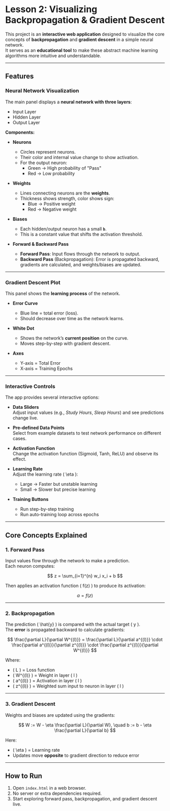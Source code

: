 # Lesson 2: Visualizing Backpropagation & Gradient Descent

This project is an **interactive web application** designed to visualize the core concepts of **backpropagation** and **gradient descent** in a simple neural network.  
It serves as an **educational tool** to make these abstract machine learning algorithms more intuitive and understandable.

---

## Features

### Neural Network Visualization
The main panel displays a **neural network with three layers**:  
- Input Layer  
- Hidden Layer  
- Output Layer  

**Components:**
- **Neurons**  
  - Circles represent neurons.  
  - Their color and internal value change to show activation.  
  - For the output neuron:  
    - Green → High probability of "Pass"  
    - Red → Low probability  

- **Weights**  
  - Lines connecting neurons are the **weights**.  
  - Thickness shows strength, color shows sign:  
    - Blue → Positive weight  
    - Red → Negative weight  

- **Biases**  
  - Each hidden/output neuron has a small **`b`**.  
  - This is a constant value that shifts the activation threshold.  

- **Forward & Backward Pass**  
  - **Forward Pass**: Input flows through the network to output.  
  - **Backward Pass** (Backpropagation): Error is propagated backward, gradients are calculated, and weights/biases are updated.  

---

### Gradient Descent Plot
This panel shows the **learning process** of the network.

- **Error Curve**  
  - Blue line = total error (loss).  
  - Should decrease over time as the network learns.  

- **White Dot**  
  - Shows the network’s **current position** on the curve.  
  - Moves step-by-step with gradient descent.  

- **Axes**  
  - Y-axis = Total Error  
  - X-axis = Training Epochs  

---

### Interactive Controls
The app provides several interactive options:

- **Data Sliders**  
  Adjust input values (e.g., *Study Hours*, *Sleep Hours*) and see predictions change live.

- **Pre-defined Data Points**  
  Select from example datasets to test network performance on different cases.

- **Activation Function**  
  Change the activation function (Sigmoid, Tanh, ReLU) and observe its effect.

- **Learning Rate**  
  Adjust the learning rate \( \eta \):  
  - Large → Faster but unstable learning  
  - Small → Slower but precise learning  

- **Training Buttons**  
  - Run step-by-step training  
  - Run auto-training loop across epochs  

---

## Core Concepts Explained

### 1. Forward Pass
Input values flow through the network to make a prediction.  
Each neuron computes:

$$
z = \sum_{i=1}^{n} w_i x_i + b
$$

Then applies an activation function \( f(z) \) to produce its activation:

$$
a = f(z)
$$

---

### 2. Backpropagation
The prediction \( \hat{y} \) is compared with the actual target \( y \).  
The **error** is propagated backward to calculate gradients:

$$
\frac{\partial L}{\partial W^{(l)}} = 
\frac{\partial L}{\partial a^{(l)}} \cdot
\frac{\partial a^{(l)}}{\partial z^{(l)}} \cdot
\frac{\partial z^{(l)}}{\partial W^{(l)}}
$$

Where:  
- \( L \) = Loss function  
- \( W^{(l)} \) = Weight in layer \( l \)  
- \( a^{(l)} \) = Activation in layer \( l \)  
- \( z^{(l)} \) = Weighted sum input to neuron in layer \( l \)

---

### 3. Gradient Descent
Weights and biases are updated using the gradients:

$$
W := W - \eta \frac{\partial L}{\partial W}, \quad 
b := b - \eta \frac{\partial L}{\partial b}
$$

Here:  
- \( \eta \) = Learning rate  
- Updates move **opposite** to gradient direction to reduce error  

---

## How to Run
1. Open `index.html` in a web browser.  
2. No server or extra dependencies required.  
3. Start exploring forward pass, backpropagation, and gradient descent live.
